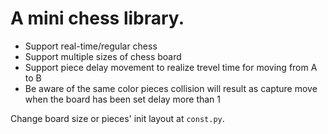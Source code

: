 # A mini chess library.  

* Support real-time/regular chess  
* Support multiple sizes of chess board  
* Support piece delay movement to realize trevel time for moving from A to B  
* Be aware of the same color pieces collision will result as capture move when the board has been set delay more than 1  

Change board size or pieces' init layout at `const.py`.